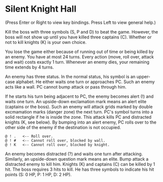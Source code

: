 # Silent Knight Hall

(Press Enter or Right to view key bindings. Press Left to view general help.)

Kill the boss with three symbols (S, P and D) to beat the game. However, the boss will not show up until you have killed three captains (C). Whether or not to kill knights (K) is your own choice.

You lose the game either because of running out of time or being killed by an enemy. You have at most 24 turns. Every action (move, roll over, attack and wait) costs exactly 1 turn. Whenever an enemy dies, your remaining time extends by 4 turns.

An enemy has three status. In the normal status, his symbol is an upper-case alphabet. He either waits one turn or approaches PC. Such an enemy acts like a wall. PC cannot bump attack or pass through him.

If he starts his turn being adjacent to PC, the enemy becomes alert (!) and waits one turn. An upside-down exclamation mark means an alert elite (captains or the boss). Such an enemy will attack grids marked by double excmamation marks (danger zone) the next turn. PC's symbol turns into a solid rectangle if he is inside the zone. This attack kills PC and distracted knights (K, see below). By bumping into an alert enemy, PC rolls over to the other side of the enemy if the destination is not occupied.

    @ ! .   <-- Roll over.
    @ ! #   <-- Cannot roll over, blocked by wall.
    @ ! K   <-- Cannot roll over, blocked by knight.

An enemy becomes distracted (?) and waits one turn after attacking. Similarly, an upside-down question mark means an elite. Bump attack a distracted enemy to kill him. Knights (K) and captains (C) can be killed by 1 hit. The boss requires 3 hits to kill. He has three symbols to indicate his hit points (S: 0 HP, P: 1 HP, D: 2 HP).
